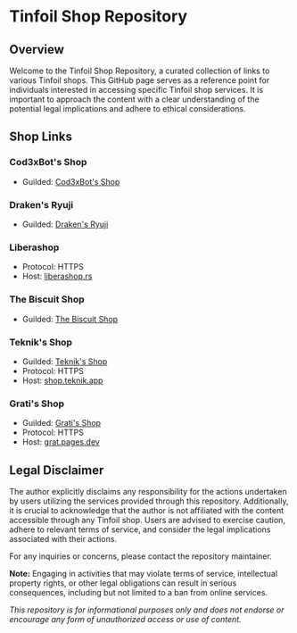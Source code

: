 # Tinfoil Shop Repository

## Overview

Welcome to the Tinfoil Shop Repository, a curated collection of links to various Tinfoil shops. This GitHub page serves as a reference point for individuals interested in accessing specific Tinfoil shop services. It is important to approach the content with a clear understanding of the potential legal implications and adhere to ethical considerations.

## Shop Links

### Cod3xBot's Shop
- Guilded: [Cod3xBot's Shop](https://www.guilded.gg/r/zzEaAA1ObE?i=409GLpQd)

### Draken's Ryuji
- Guilded: [Draken's Ryuji](https://www.guilded.gg/i/ENQn9N7p)

### Liberashop
- Protocol: HTTPS
- Host: [liberashop.rs](https://liberashop.rs)

### The Biscuit Shop
- Guilded: [The Biscuit Shop](https://www.guilded.gg/r/zzlPMMOPzE?i=409GLpQd)

### Teknik's Shop
- Guilded: [Teknik's Shop](https://www.guilded.gg/r/zzloQJrNGj?i=409GLpQd)
- Protocol: HTTPS
- Host: [shop.teknik.app](https://shop.teknik.app)

### Grati's Shop
- Guilded: [Grati's Shop](https://www.guilded.gg/gratiswitch?i=409GLpQd)
- Protocol: HTTPS
- Host: [grat.pages.dev](https://grat.pages.dev)

## Legal Disclaimer

The author explicitly disclaims any responsibility for the actions undertaken by users utilizing the services provided through this repository. Additionally, it is crucial to acknowledge that the author is not affiliated with the content accessible through any Tinfoil shop. Users are advised to exercise caution, adhere to relevant terms of service, and consider the legal implications associated with their actions.

For any inquiries or concerns, please contact the repository maintainer.

**Note:** Engaging in activities that may violate terms of service, intellectual property rights, or other legal obligations can result in serious consequences, including but not limited to a ban from online services.

*This repository is for informational purposes only and does not endorse or encourage any form of unauthorized access or use of content.*

